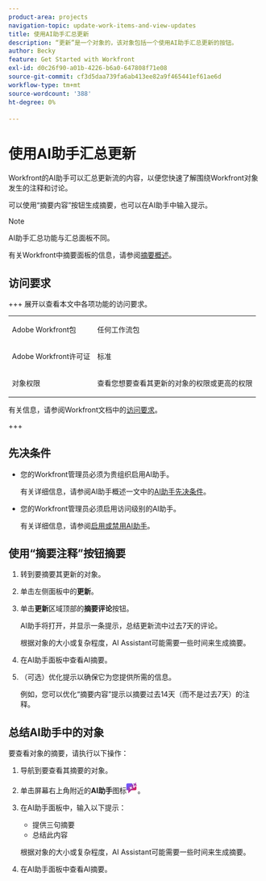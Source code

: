 ```yaml
---
product-area: projects
navigation-topic: update-work-items-and-view-updates
title: 使用AI助手汇总更新
description: “更新”是一个对象的，该对象包括一个使用AI助手汇总更新的按钮。
author: Becky
feature: Get Started with Workfront
exl-id: d0c26f90-a01b-4226-b6a0-647808f71e08
source-git-commit: cf3d5daa739fa6ab413ee82a9f465441ef61ae6d
workflow-type: tm+mt
source-wordcount: '388'
ht-degree: 0%

---
```


# 使用AI助手汇总更新

Workfront的AI助手可以汇总更新流的内容，以便您快速了解围绕Workfront对象发生的注释和讨论。

可以使用“摘要内容”按钮生成摘要，也可以在AI助手中输入提示。

>[!NOTE]
>
>AI助手汇总功能与汇总面板不同。
>
>有关Workfront中摘要面板的信息，请参阅[摘要概述](/help/quicksilver/workfront-basics/the-new-workfront-experience/summary-overview.md)。

## 访问要求

+++ 展开以查看本文中各项功能的访问要求。 

<table style="table-layout:auto"> 
 <col> 
 <col> 
 <tbody> 
  <tr> 
   <td role="rowheader">Adobe Workfront包</td> 
   <td><p>任何工作流包</p>
      </td>
  </tr> 
  <tr> 
   <td role="rowheader">Adobe Workfront许可证</td> 
   <td><p>标准</p>
   </td>
  </tr>

<tr> 
   <td role="rowheader">对象权限</td> 
   <td><p>查看您想要查看其更新的对象的权限或更高的权限</p>
   </td>
  </tr>

</tbody> 
</table>

有关信息，请参阅Workfront文档中的[访问要求](/help/quicksilver/administration-and-setup/add-users/access-levels-and-object-permissions/access-level-requirements-in-documentation.md)。

+++

<!--Old:
<table style="table-layout:auto"> 
 <col> 
 <col> 
 <tbody> 
  <tr> 
   <td role="rowheader">Adobe Workfront plan</td> 
   <td><p>New: Any</p>
       <p>or</p>
       <p>Current: Not available</p></td>
  </tr> 
  <tr> 
   <td role="rowheader">Adobe Workfront license</td> 
   <td><p>New: Standard</p>
       <p>or</p>
       <p>Current: Not available</p></td>
  </tr> 
 </tbody> 
</table>-->

## 先决条件

* 您的Workfront管理员必须为贵组织启用AI助手。

  有关详细信息，请参阅AI助手概述一文中的[AI助手先决条件](/help/quicksilver/workfront-basics/ai-assistant/ai-assistant-overview.md#prerequisites-to-ai-assistant)。
* 您的Workfront管理员必须启用访问级别的AI助手。

  有关详细信息，请参阅[启用或禁用AI助手](/help/quicksilver/workfront-basics/ai-assistant/enable-or-disable-assistant.md)。

## 使用“摘要注释”按钮摘要

1. 转到要摘要其更新的对象。
1. 单击左侧面板中的&#x200B;**更新**。
1. 单击&#x200B;**更新**&#x200B;区域顶部的&#x200B;**摘要评论**&#x200B;按钮。

   AI助手将打开，并显示一条提示，总结更新流中过去7天的评论。

   根据对象的大小或复杂程度，AI Assistant可能需要一些时间来生成摘要。

1. 在AI助手面板中查看AI摘要。
1. （可选）优化提示以确保它为您提供所需的信息。

   例如，您可以优化“摘要内容”提示以摘要过去14天（而不是过去7天）的注释。

## 总结AI助手中的对象

要查看对象的摘要，请执行以下操作：

1. 导航到要查看其摘要的对象。
1. 单击屏幕右上角附近的&#x200B;**AI助手**&#x200B;图标![AI助手图标](assets/ai-assistant-icon.png)。
1. 在AI助手面板中，输入以下提示：

   * 提供三句摘要
   * 总结此内容

   根据对象的大小或复杂程度，AI Assistant可能需要一些时间来生成摘要。

1. 在AI助手面板中查看AI摘要。
